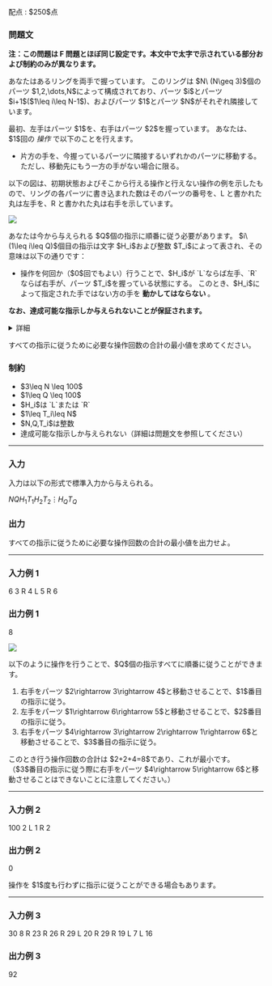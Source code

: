 
<div>

<span>

<span>

<p>
配点 : $250$点
</p>

<div>

<section>

### **問題文**

<p>

<strong>
注：この問題は F 問題とほぼ同じ設定です。本文中で太字で示されている部分および制約のみが異なります。
</strong>

</p>

<p>
あなたはあるリングを両手で握っています。
このリングは $N\ (N\geq 3)$個のパーツ $1,2,\dots,N$によって構成されており、パーツ $i$とパーツ $i+1$($1\leq i\leq N-1$)、およびパーツ $1$とパーツ $N$がそれぞれ隣接しています。
</p>

<p>
最初、左手はパーツ $1$を、右手はパーツ $2$を握っています。
あなたは、$1$回の 
<em>
操作
</em>
で以下のことを行えます。
</p>

<ul>

<li>
片方の手を、今握っているパーツに隣接するいずれかのパーツに移動する。ただし、移動先にもう一方の手がない場合に限る。
</li>

</ul>

<p>
以下の図は、初期状態およびそこから行える操作と行えない操作の例を示したもので、リングの各パーツに書き込まれた数はそのパーツの番号を、L と書かれた丸は左手を、R と書かれた丸は右手を示しています。
</p>

<p>

<img src="https://img.atcoder.jp/abc376/bb6691e1c7281e4794b3fd94b256ba66.png">

</img>

</p>

<p>
あなたは今から与えられる $Q$個の指示に順番に従う必要があります。
$i\ (1\leq i\leq Q)$個目の指示は文字 $H_i$および整数 $T_i$によって表され、その意味は以下の通りです：
</p>

<ul>

<li>
操作を何回か（$0$回でもよい）行うことで、$H_i$が `L`ならば左手、`R`ならば右手が、パーツ $T_i$を握っている状態にする。
  このとき、$H_i$によって指定された手ではない方の手を 
<strong>
動かしてはならない
</strong>
。
</li>

</ul>

<p>

<strong>
なお、達成可能な指示しか与えられないことが保証されます。
</strong>

</p>

<details>

<summary>
詳細
</summary>
この問題の設定の下では、各 $i$について、$i$個目の指示に従う直前でのそれぞれの手の位置が一意に定まることが証明できます。
このとき、左手の位置をパーツ $l_i$、右手の位置をパーツ $r_i$とおくと、$H_i=$`L`ならば $T_i\neq r_i$が、$H_i=$`R`ならば $T_i\neq l_i$がそれぞれ保証されます。

</details>

<p>


すべての指示に従うために必要な操作回数の合計の最小値を求めてください。
</p>

</section>

</div>

<div>

<section>

### **制約**

<ul>

<li>
$3\leq N \leq 100$
</li>

<li>
$1\leq Q \leq 100$
</li>

<li>
$H_i$は `L`または `R`
</li>

<li>
$1\leq T_i\leq N$
</li>

<li>
$N,Q,T_i$は整数
</li>

<li>
達成可能な指示しか与えられない（詳細は問題文を参照してください）
</li>

</ul>

</section>

</div>

---

<div>

<div>

<section>

### **入力**

<p>
入力は以下の形式で標準入力から与えられる。
</p>

<div>

$N$$Q$$H_1$$T_1$$H_2$$T_2$$\vdots$$H_Q$$T_Q$
</div>

</section>

</div>

<div>

<section>

### **出力**

<p>
すべての指示に従うために必要な操作回数の合計の最小値を出力せよ。
</p>

</section>

</div>

</div>

---

<div>

<section>

### **入力例 1**

<div>

6 3
R 4
L 5
R 6

</div>

</section>

</div>

<div>

<section>

### **出力例 1**

<div>

8

</div>

<p>

<img src="https://img.atcoder.jp/abc376/367efd733280195fad534ad518cca09d.png">

</img>

</p>

<p>
以下のように操作を行うことで、$Q$個の指示すべてに順番に従うことができます。
</p>

<ol>

<li>
右手をパーツ $2\rightarrow 3\rightarrow 4$と移動させることで、$1$番目の指示に従う。
</li>

<li>
左手をパーツ $1\rightarrow 6\rightarrow 5$と移動させることで、$2$番目の指示に従う。
</li>

<li>
右手をパーツ $4\rightarrow 3\rightarrow 2\rightarrow 1\rightarrow 6$と移動させることで、$3$番目の指示に従う。
</li>

</ol>

<p>
このとき行う操作回数の合計は $2+2+4=8$であり、これが最小です。
（$3$番目の指示に従う際に右手をパーツ $4\rightarrow 5\rightarrow 6$と移動させることはできないことに注意してください。）
</p>

</section>

</div>

---

<div>

<section>

### **入力例 2**

<div>

100 2
L 1
R 2

</div>

</section>

</div>

<div>

<section>

### **出力例 2**

<div>

0

</div>

<p>
操作を $1$度も行わずに指示に従うことができる場合もあります。
</p>

</section>

</div>

---

<div>

<section>

### **入力例 3**

<div>

30 8
R 23
R 26
R 29
L 20
R 29
R 19
L 7
L 16

</div>

</section>

</div>

<div>

<section>

### **出力例 3**

<div>

92

</div>

</section>

</div>

</span>

</span>

</div>
